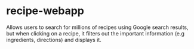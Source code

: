 # recipe-webapp
Allows users to search for millions of recipes using Google search results, but when clicking on a recipe, it filters out the important information (e.g ingredients, directions) and displays it.

